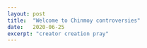 ```yaml
---
layout: post
title:  "Welcome to Chinmoy controversies"
date:   2020-06-25
excerpt: "creator creation pray"
---
```

